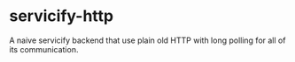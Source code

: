 # servicify-http

A naive servicify backend that use plain old HTTP with long polling for all of its communication.
